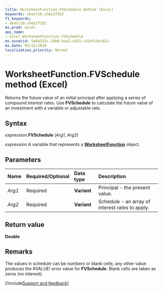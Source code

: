 ```yaml
---
title: WorksheetFunction.FVSchedule method (Excel)
keywords: vbaxl10.chm137352
f1_keywords:
- vbaxl10.chm137352
ms.prod: excel
api_name:
- Excel.WorksheetFunction.FVSchedule
ms.assetid: 5a64322c-24b0-baa2-a355-c414fcbe161c
ms.date: 05/22/2019
localization_priority: Normal
---
```



# WorksheetFunction.FVSchedule method (Excel)

Returns the future value of an initial principal after applying a series of compound interest rates. Use **FVSchedule** to calculate the future value of an investment with a variable or adjustable rate.


## Syntax

_expression_.**FVSchedule** (_Arg1_, _Arg2_)

_expression_ A variable that represents a **[WorksheetFunction](Excel.WorksheetFunction.md)** object.


## Parameters

|Name|Required/Optional|Data type|Description|
|:-----|:-----|:-----|:-----|
| _Arg1_|Required| **Variant**|Principal - the present value.|
| _Arg2_|Required| **Variant**|Schedule - an array of interest rates to apply.|

## Return value

**Double**


## Remarks

The values in schedule can be numbers or blank cells; any other value produces the #VALUE! error value for **FVSchedule**. Blank cells are taken as zeros (no interest). 




[!include[Support and feedback](~/includes/feedback-boilerplate.md)]